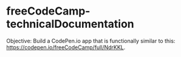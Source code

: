 # freeCodeCamp-technicalDocumentation
Objective: Build a CodePen.io app that is functionally similar to this: https://codepen.io/freeCodeCamp/full/NdrKKL.
